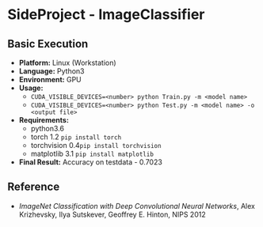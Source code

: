 # SideProject - ImageClassifier

## Basic Execution
- **Platform:** Linux (Workstation)
- **Language:** Python3
- **Environment:** GPU
- **Usage:**
	- ``CUDA_VISIBLE_DEVICES=<number> python Train.py -m <model name>``
	- ``CUDA_VISIBLE_DEVICES=<number> python Test.py -m <model name> -o <output file>``
- **Requirements:**
	- python3.6
	- torch 1.2		``pip install torch``
	- torchvision 0.4``pip install torchvision``
	- matplotlib 3.1	``pip install matplotlib``
- **Final Result:** Accuracy on testdata - 0.7023

## Reference
- *ImageNet Classification with Deep Convolutional Neural Networks*, Alex Krizhevsky, Ilya Sutskever, Geoffrey E. Hinton, NIPS 2012
